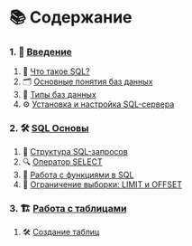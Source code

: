 # 📚 Содержание

### 1. 🏁 [Введение](001.%20Introduction)
1. 📖 [Что такое SQL?](001.%20Introduction/001.%20what-is-sql)
2. 🗂️ [Основные понятия баз данных](001.%20Introduction/002.%20database-basics)
3. 🔄 [Типы баз данных](001.%20Introduction/003.%20database-types)
4. ⚙️ [Установка и настройка SQL-сервера](001.%20Introduction//004.%20sql-server-setup)

### 2. 🛠️ [SQL Основы](002.%20SQL-Basics)
1. 📝 [Структура SQL-запросов](002.%20SQL-Basics/001.%20sql-query-structure)
2. 🔍 [Оператор SELECT](002.%20SQL-Basics/002.%20sql-data-selection)
3. 🔢 [Работа с функциями в SQL](002.%20working-with-sql-functions)
4. 🚦 [Ограничение выборки: LIMIT и OFFSET](002.%20SQL-Basics/004.%20limit-offset)

### 3. 🏗️ [Работа с таблицами](003.%20Working-with-tables)
1. 🛠️ [Создание таблиц](003.%20Working-with-tables/001.%20create-table)
